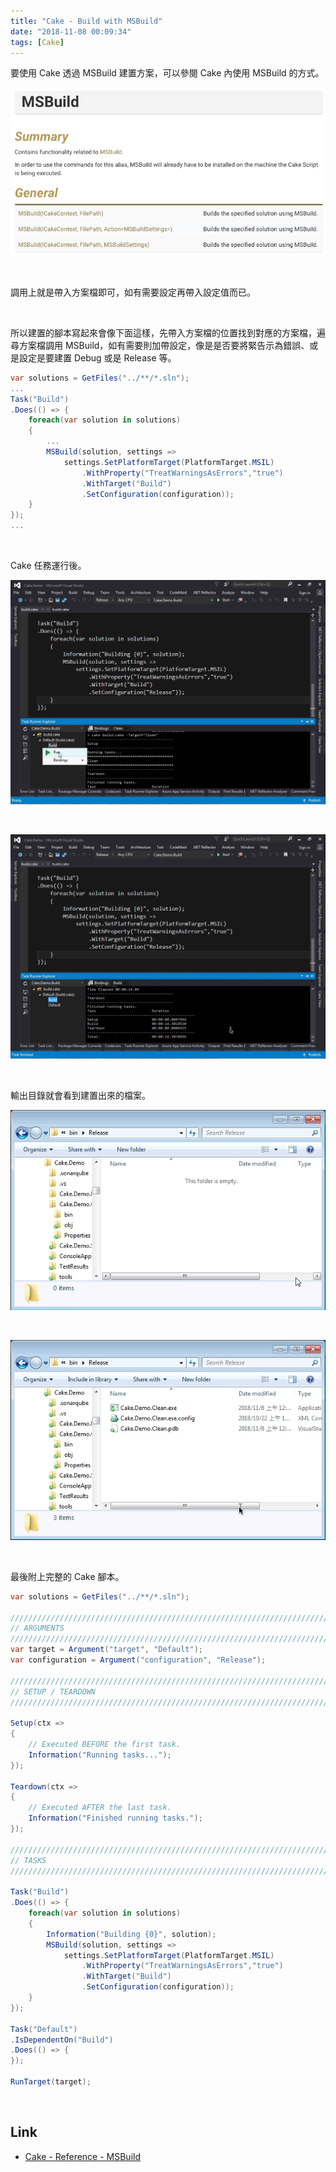 ```yaml
---
title: "Cake - Build with MSBuild"
date: "2018-11-08 00:09:34"
tags: [Cake]
---
```



要使用 Cake 透過 MSBuild 建置方案，可以參閱 Cake 內使用 MSBuild 的方式。  

<!-- More -->

![1.png](1.png)

<br/>


調用上就是帶入方案檔即可，如有需要設定再帶入設定值而已。  

<br/>


所以建置的腳本寫起來會像下面這樣，先帶入方案檔的位置找到對應的方案檔，遍尋方案檔調用 MSBuild，如有需要則加帶設定，像是是否要將緊告示為錯誤、或是設定是要建置 Debug 或是 Release 等。  

```C#
var solutions = GetFiles("../**/*.sln");
...
Task("Build")
.Does(() => {
	foreach(var solution in solutions)
    {
		...
		MSBuild(solution, settings =>
            settings.SetPlatformTarget(PlatformTarget.MSIL)
                .WithProperty("TreatWarningsAsErrors","true")
                .WithTarget("Build")
                .SetConfiguration(configuration));
	}
});
...
```

<br/>


Cake 任務運行後。  

![2.png](2.png)

</br>


![3.png](3.png)

<br/>



輸出目錄就會看到建置出來的檔案。  

![4.png](4.png)

</br>


![5.png](5.png)

</br>


最後附上完整的 Cake 腳本。  

```C#
var solutions = GetFiles("../**/*.sln");

///////////////////////////////////////////////////////////////////////////////
// ARGUMENTS
///////////////////////////////////////////////////////////////////////////////
var target = Argument("target", "Default");
var configuration = Argument("configuration", "Release");

///////////////////////////////////////////////////////////////////////////////
// SETUP / TEARDOWN
///////////////////////////////////////////////////////////////////////////////

Setup(ctx =>
{
	// Executed BEFORE the first task.
	Information("Running tasks...");
});

Teardown(ctx =>
{
	// Executed AFTER the last task.
	Information("Finished running tasks.");
});

///////////////////////////////////////////////////////////////////////////////
// TASKS
///////////////////////////////////////////////////////////////////////////////

Task("Build")
.Does(() => {
	foreach(var solution in solutions)
    {
		Information("Building {0}", solution);
		MSBuild(solution, settings =>
            settings.SetPlatformTarget(PlatformTarget.MSIL)
                .WithProperty("TreatWarningsAsErrors","true")
                .WithTarget("Build")
                .SetConfiguration(configuration));
	}
});

Task("Default")
.IsDependentOn("Build")   
.Does(() => {
});

RunTarget(target);
```

<br/>


Link
----
* [Cake - Reference - MSBuild](https://cakebuild.net/dsl/msbuild/)
